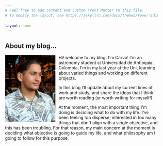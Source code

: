 ```yaml
---
# Feel free to add content and custom Front Matter to this file.
# To modify the layout, see https://jekyllrb.com/docs/themes/#overriding-theme-defaults

layout: home
---
```


<h2>About my blog...</h2>

<div>
    <img src="assets/My_pp3.jpeg"
        alt="My_picture"
        style="float: left; margin-right: 10px;"
        width="33%"
        height="33%" />
</div>

Hi! welcome to my blog, I'm Carva! I'm an astronomy student at Universidad de Antioquia, Colombia. I'm in my last year at the Uni, learning about varied things and working on different projects.

In this blog I'll update about my current lines of work and study, and share the ideas that I think are worth reading (or worth writing for myself!).

At the moment, the most important thing I'm doing is deciding what to do with my life. I've been feeling too disperse; interested in too many things that don't align with a single objective, and this has been troubling. For that reason, my main concern at the moment is deciding what objective is going to guide my life, and what philosophy am I going to follow for this purpose.